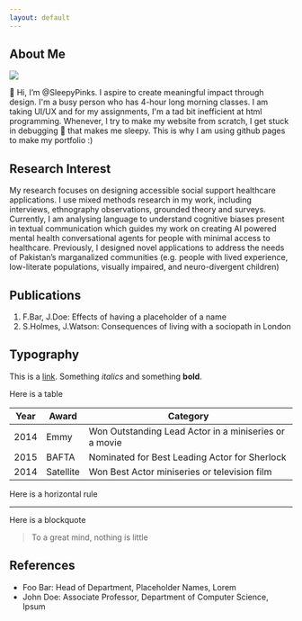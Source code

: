 ```yaml
---
layout: default
---
```


## About Me

<img class="profile-picture" src="sherlock.jpg">

👋 Hi, I’m @SleepyPinks. I aspire to create meaningful impact through design. I'm a busy person who has 4-hour long morning classes. I am taking UI/UX and for my assignments, I'm a tad bit inefficient at html programming. Whenever, I try to make my website from scratch, I get stuck in debugging 🐛 that makes me sleepy. This is why I am using github pages to make my portfolio :)

## Research Interest

My research focuses on designing accessible social support healthcare applications. I use mixed methods research in my work, including interviews, ethnography observations, grounded theory and surveys. Currently, I am analysing language to understand cognitive biases present in textual communication which guides my work on creating AI powered mental health conversational agents for people with minimal access to healthcare. Previously, I designed novel applications to address the needs of Pakistan’s marganalized communities (e.g. people with lived experience, low-literate populations, visually impaired, and neuro-divergent children)

## Publications

1. F.Bar, J.Doe: Effects of having a placeholder of a name
2. S.Holmes, J.Watson: Consequences of living with a sociopath in London

## Typography

This is a [link](http://google.com). Something *italics* and something **bold**.

Here is a table

Year | Award | Category
-----|-------|--------
2014 | Emmy  | Won Outstanding Lead Actor in a miniseries or a movie
2015 | BAFTA | Nominated for Best Leading Actor for Sherlock
2014 | Satellite | Won Best Actor miniseries or television film

Here is a horizontal rule

---

Here is a blockquote

> To a great mind, nothing is little

## References

* Foo Bar: Head of Department, Placeholder Names, Lorem
* John Doe: Associate Professor, Department of Computer Science, Ipsum
